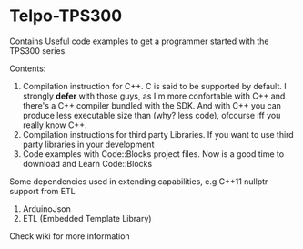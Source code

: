 # Telpo-TPS300

Contains Useful code examples to get a programmer started with the TPS300 series.

Contents:
1. Compilation instruction for C++. C is said to be supported by default. I strongly **defer**  with those guys, as I'm more confortable with C++ and there's a C++ compiler bundled with the SDK. And with C++ you can produce less executable size than (why? less code), ofcourse iff you really know C++.
2. Compilation instructions for third party Libraries. If you want to use third party libraries in your development
3. Code examples with Code::Blocks project files. Now is a good time to download and Learn Code::Blocks

Some dependencies used in extending capabilities, e.g C++11 nullptr support from ETL
1. ArduinoJson
2. ETL (Embedded Template Library)

Check wiki for more information
